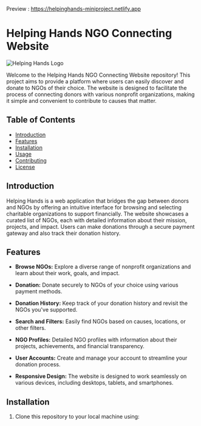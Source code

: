 Preview : https://helpinghands-miniproject.netlify.app
# Helping Hands NGO Connecting Website

![Helping Hands Logo](logo.png)

Welcome to the Helping Hands NGO Connecting Website repository! This project aims to provide a platform where users can easily discover and donate to NGOs of their choice. The website is designed to facilitate the process of connecting donors with various nonprofit organizations, making it simple and convenient to contribute to causes that matter.

## Table of Contents

- [Introduction](#introduction)
- [Features](#features)
- [Installation](#installation)
- [Usage](#usage)
- [Contributing](#contributing)
- [License](#license)

## Introduction

Helping Hands is a web application that bridges the gap between donors and NGOs by offering an intuitive interface for browsing and selecting charitable organizations to support financially. The website showcases a curated list of NGOs, each with detailed information about their mission, projects, and impact. Users can make donations through a secure payment gateway and also track their donation history.

## Features

- **Browse NGOs:** Explore a diverse range of nonprofit organizations and learn about their work, goals, and impact.

- **Donation:** Donate securely to NGOs of your choice using various payment methods.

- **Donation History:** Keep track of your donation history and revisit the NGOs you've supported.

- **Search and Filters:** Easily find NGOs based on causes, locations, or other filters.

- **NGO Profiles:** Detailed NGO profiles with information about their projects, achievements, and financial transparency.

- **User Accounts:** Create and manage your account to streamline your donation process.

- **Responsive Design:** The website is designed to work seamlessly on various devices, including desktops, tablets, and smartphones.

## Installation

1. Clone this repository to your local machine using:

